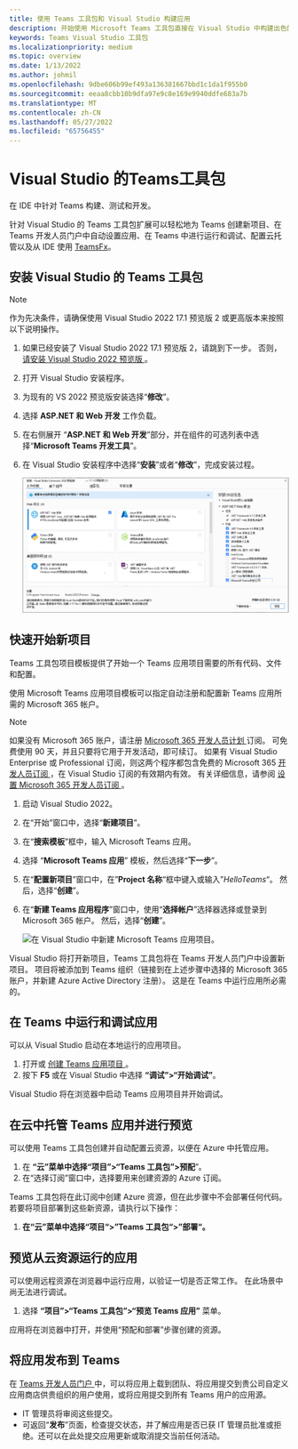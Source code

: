 ```yaml
---
title: 使用 Teams 工具包和 Visual Studio 构建应用
description: 开始使用 Microsoft Teams 工具包直接在 Visual Studio 中构建出色的自定义应用。 了解如何在 Visual Studio 中配置应用、验证应用，并从 Visual Studio 和开发人员门户发布应用。
keywords: Teams Visual Studio 工具包
ms.localizationpriority: medium
ms.topic: overview
ms.date: 1/13/2022
ms.author: johmil
ms.openlocfilehash: 9dbe606b99ef493a136381667bbd1c1da1f955b0
ms.sourcegitcommit: eeaa8cbb10b9dfa97e9c8e169e9940ddfe683a7b
ms.translationtype: MT
ms.contentlocale: zh-CN
ms.lasthandoff: 05/27/2022
ms.locfileid: "65756455"
---
```

# <a name="teams-toolkit-for-visual-studio"></a>Visual Studio 的Teams工具包

在 IDE 中针对 Teams 构建、测试和开发。

针对 Visual Studio 的 Teams 工具包扩展可以轻松地为 Teams 创建新项目、在 Teams 开发人员门户中自动设置应用、在 Teams 中进行运行和调试、配置云托管以及从 IDE 使用 [TeamsFx](https://github.com/OfficeDev/teamsfx)。

## <a name="install-teams-toolkit-for-visual-studio"></a>安装 Visual Studio 的 Teams 工具包

>[!NOTE]
> 作为先决条件，请确保使用 Visual Studio 2022 17.1 预览版 2 或更高版本来按照以下说明操作。

1. 如果已经安装了 Visual Studio 2022 17.1 预览版 2，请跳到下一步。 否则，[ 请安装 Visual Studio 2022 预览版 ](https://visualstudio.microsoft.com/vs/preview/)。
2. 打开 Visual Studio 安装程序。
3. 为现有的 VS 2022 预览版安装选择“**修改**”。
4. 选择 **ASP.NET 和 Web 开发** 工作负载。
5. 在右侧展开 “**ASP.NET 和 Web 开发**”部分，并在组件的可选列表中选择“**Microsoft Teams 开发工具**”。
6. 在 Visual Studio 安装程序中选择“**安装**”或者“**修改**”，完成安装过程。

   ![在安装的 Visual Studio 安装程序中选择 Microsoft Teams 开发工具。](images/teams-development-tools-vs-installer.png)

## <a name="get-started-quickly-with-a-new-project"></a>快速开始新项目

Teams 工具包项目模板提供了开始一个 Teams 应用项目需要的所有代码、文件和配置。

使用 Microsoft Teams 应用项目模板可以指定自动注册和配置新 Teams 应用所需的 Microsoft 365 帐户。

> [!NOTE]
> 如果没有 Microsoft 365 账户，请注册 [ Microsoft 365 开发人员计划 ](https://developer.microsoft.com/microsoft-365/dev-program) 订阅。 可免费使用 90 天，并且只要将它用于开发活动，即可续订。 如果有 Visual Studio Enterprise 或 Professional 订阅，则这两个程序都包含免费的 Microsoft 365 [ 开发人员订阅 ](https://aka.ms/MyVisualStudioBenefits)，在 Visual Studio 订阅的有效期内有效。 有关详细信息，请参阅 [ 设置 Microsoft 365 开发人员订阅 ](/office/developer-program/office-365-developer-program-get-started)。

1. 启动 Visual Studio 2022。
1. 在“开始”窗口中，选择“**新建项目**”。
1. 在“**搜索模板**”框中，输入 Microsoft Teams 应用。
1. 选择 “**Microsoft Teams 应用**” 模板，然后选择“**下一步**”。
1. 在“**配置新项目**”窗口中，在”**Project 名称**“框中键入或输入”_HelloTeams_“。 然后，选择“**创建**”。
1. 在“**新建 Teams 应用程序**”窗口中，使用“**选择帐户**”选择器选择或登录到 Microsoft 365 帐户。 然后，选择“**创建**”。

   ![在 Visual Studio 中新建 Microsoft Teams 应用项目。](images/teams-toolkit-vs-new-project.png)

Visual Studio 将打开新项目，Teams 工具包将在 Teams 开发人员门户中设置新项目。 项目将被添加到 Teams 组织（链接到在上述步骤中选择的 Microsoft 365 账户，并新建 Azure Active Directory 注册）。 这是在 Teams 中运行应用所必需的。

## <a name="run-and-debug-your-app-in-teams"></a>在 Teams 中运行和调试应用

可以从 Visual Studio 启动在本地运行的应用项目。

1. 打开或 [ 创建 Teams 应用项目 ](#get-started-quickly-with-a-new-project)。
2. 按下 **F5** 或在 Visual Studio 中选择 **“调试”>“开始调试”**。

Visual Studio 将在浏览器中启动 Teams 应用项目并开始调试。

## <a name="host-your-teams-app-in-the-cloud-and-preview-it"></a>在云中托管 Teams 应用并进行预览

可以使用 Teams 工具包创建并自动配置云资源，以便在 Azure 中托管应用。

1. 在 **“云”菜单中选择“项目”>“Teams 工具包”>预配**”。
2. 在“选择订阅”窗口中，选择要用来创建资源的 Azure 订阅。

Teams 工具包将在此订阅中创建 Azure 资源，但在此步骤中不会部署任何代码。 若要将项目部署到这些新资源，请执行以下操作：

1. **在“云”菜单中选择“项目“>”Teams 工具包“>”部署“。**

## <a name="preview-your-app-running-from-cloud-resources"></a>预览从云资源运行的应用

可以使用远程资源在浏览器中运行应用，以验证一切是否正常工作。 在此场景中尚无法进行调试。

1. 选择 **“项目”>“Teams 工具包”>“预览 Teams 应用”** 菜单。

应用将在浏览器中打开，并使用“预配和部署”步骤创建的资源。

## <a name="publish-your-app-to-teams"></a>将应用发布到 Teams

在 [ Teams 开发人员门户 ](https://dev.teams.microsoft.com/home) 中，可以将应用上载到团队、将应用提交到贵公司自定义应用商店供贵组织的用户使用，或将应用提交到所有 Teams 用户的应用源。

- IT 管理员将审阅这些提交。
- 可返回“**发布**”页面，检查提交状态，并了解应用是否已获 IT 管理员批准或拒绝。还可以在此处提交应用更新或取消提交当前任何活动。
